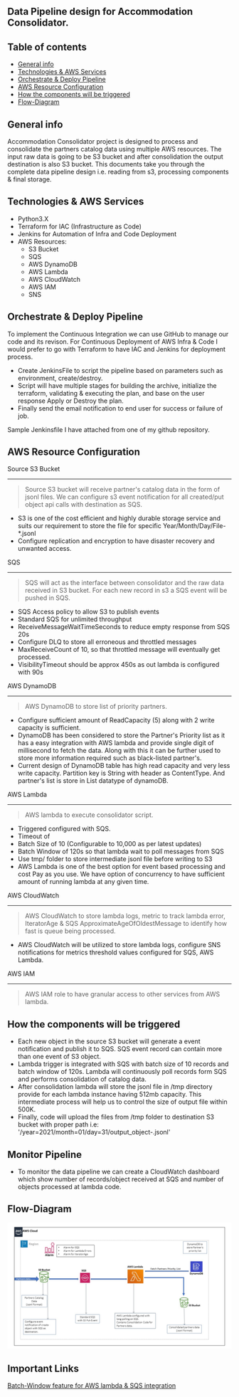 ## Data Pipeline design for Accommodation Consolidator.

## Table of contents
* [General info](#general-info)
* [Technologies & AWS Services](#technologies)
* [Orchestrate & Deploy Pipeline](#orchestrate--deploy-pipeline)
* [AWS Resource Configuration](#aws-resource-configuration)
* [How the components will be triggered](#how-the-components-will-be-triggered)
* [Flow-Diagram](#flow-diagram)


## General info
Accommodation Consolidator project is designed to process and consolidate the partners catalog data using multiple AWS resources. The
input raw data is going to be S3 bucket and after consolidation the output destination is also S3 bucket.
This documents take you through the complete data pipeline design i.e. reading from s3, processing components & final storage.


## Technologies & AWS Services
* Python3.X
* Terraform for IAC (Infrastructure as Code)
* Jenkins for Automation of Infra and Code Deployment
* AWS Resources:
    * S3 Bucket
    * SQS
    * AWS DynamoDB
    * AWS Lambda
    * AWS CloudWatch
    * AWS IAM
    * SNS
    
 
## Orchestrate & Deploy Pipeline
To implement the Continuous Integration we can use GitHub to manage our code and its revison. 
For Continuous Deployment of AWS Infra & Code I would prefer to go with Terraform to have IAC and Jenkins 
for deployment process.
* Create JenkinsFile to script the pipeline based on parameters such as environment, create/destroy.
* Script will have multiple stages for building the archive,  initialize the terraform, validating & executing the plan,
  and base on the user response Apply or Destroy the plan.
* Finally send the email notification to end user for success or failure of job.

Sample Jenkinsfile I have attached from one of my github repository.

## AWS Resource Configuration

Source S3 Bucket
***
> Source S3 bucket will receive partner's catalog data in the form of jsonl files.
> We can configure s3 event notification for all created/put object api calls with destination as SQS.
* S3 is one of the cost efficient and highly durable storage service and suits our requirement to store the file
for specific Year/Month/Day/File-*.jsonl
* Configure replication and encryption to have disaster recovery and unwanted access. 


SQS
***
> SQS will act as the interface between consolidator and the raw data received in S3 bucket.
> For each new record in s3 a SQS event will be pushed in SQS.
* SQS Access policy to allow S3 to publish events
* Standard SQS for unlimited throughput
* ReceiveMessageWaitTimeSeconds to reduce empty response from SQS 20s
* Configure DLQ to store all erroneous and throttled messages
* MaxReceiveCount of 10, so that throttled message will eventually get processed.
* VisibilityTimeout should be approx 450s as out lambda is configured with 90s


AWS DynamoDB
***
> AWS DynamoDB to store list of priority partners.
* Configure sufficient amount of ReadCapacity (5) along with 2 write capacity is sufficient.
* DynamoDB has been considered to store the Partner's Priority list as it has a easy integration
with AWS lambda and provide single digit of millisecond to fetch the data. Along with this it can 
be further used to store more information required such as black-listed partner's.
* Current design of DynamoDB table has high read capacity and very less write capacity. Partition key is String with 
header as ContentType. And partner's list is store in List datatype of dynamoDB. 


AWS Lambda
***
> AWS lambda to execute consolidator script.
* Triggered configured with SQS.
* Timeout of 
* Batch Size of 10 (Configurable to 10,000 as per latest updates)
* Batch Window of 120s so that lambda wait to poll messages from SQS
* Use tmp/ folder to store intermediate jsonl file before writing to S3
* AWS Lambda is one of the best option for event based processing and cost Pay as you use. We have option of 
concurrency to have sufficient amount of running lambda at any given time.


AWS CloudWatch
***
> AWS CloudWatch to store lambda logs, metric to track lambda error, IteratorAge & SQS
ApproximateAgeOfOldestMessage to identify how fast is queue being processed.
* AWS CloudWatch will be utilized to store lambda logs, configure SNS notifications for metrics threshold values 
configured for SQS, AWS Lambda.


AWS IAM
***
> AWS IAM role to have granular access to other services from AWS lambda.

## How the components will be triggered
* Each new object in the source S3 bucket will generate a event notification and publish it to SQS. SQS event record 
can contain more than one event of S3 object.
* Lambda trigger is integrated with SQS with batch size of 10 records and batch window of 120s. Lambda will continuously
poll records form SQS and performs consolidation of catalog data.
* After consolidation lambda will store the jsonl file in /tmp directory provide for each lambda instance having 512mb
capacity. This intermediate process will help us to control the size of output file within 500K.
* Finally, code will upload the files from /tmp folder to destination S3 bucket with proper path i.e:
'/year=2021/month=01/day=31/output_object-<MICROSECOND>.jsonl'

## Monitor Pipeline
* To monitor the data pipeline we can create a CloudWatch dashboard which show number of records/object received at
SQS and number of objects processed at lambda code. 

## Flow-Diagram
![Data Flow Diagram for Lambda Processor](./data/images/data_flow_diagram.jpg)


## Important Links
[Batch-Window feature for AWS lambda & SQS integration](https://aws.amazon.com/about-aws/whats-new/2020/11/aws-lambda-now-supports-batch-windows-of-up-to-5-minutes-for-functions/)